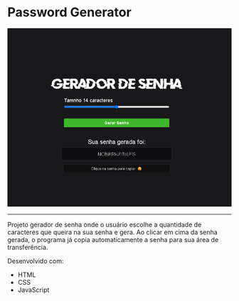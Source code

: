 # Password Generator

![password-generator](assets/img/layout.png)

---

Projeto gerador de senha onde o usuário escolhe a quantidade de caracteres que queira na sua senha e gera. Ao clicar em cima da senha gerada, o programa já copia automaticamente a senha para sua área de transferência.

Desenvolvido com:

- HTML
- CSS
- JavaScript